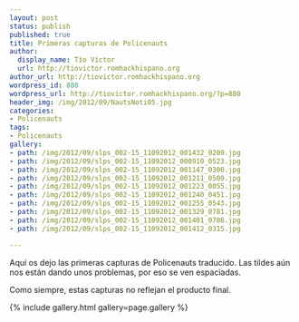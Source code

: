 ```yaml
---
layout: post
status: publish
published: true
title: Primeras capturas de Policenauts
author:
  display_name: Tío Víctor
  url: http://tiovictor.romhackhispano.org
author_url: http://tiovictor.romhackhispano.org
wordpress_id: 880
wordpress_url: http://tiovictor.romhackhispano.org/?p=880
header_img: /img/2012/09/NautsNoti05.jpg
categories:
- Policenauts
tags:
- Policenauts
gallery:
- path: /img/2012/09/slps_002-15_11092012_001432_0209.jpg
- path: /img/2012/09/slps_002-15_11092012_000910_0523.jpg
- path: /img/2012/09/slps_002-15_11092012_001147_0300.jpg
- path: /img/2012/09/slps_002-15_11092012_001211_0509.jpg
- path: /img/2012/09/slps_002-15_11092012_001223_0055.jpg
- path: /img/2012/09/slps_002-15_11092012_001240_0451.jpg
- path: /img/2012/09/slps_002-15_11092012_001255_0543.jpg
- path: /img/2012/09/slps_002-15_11092012_001329_0781.jpg
- path: /img/2012/09/slps_002-15_11092012_001401_0786.jpg
- path: /img/2012/09/slps_002-15_11092012_001412_0315.jpg

---
```

Aquí os dejo las primeras capturas de Policenauts traducido. Las tildes 
aún nos están dando unos problemas, por eso se ven espaciadas.

Como siempre, estas capturas no reflejan el producto final.

{% include gallery.html gallery=page.gallery %}
